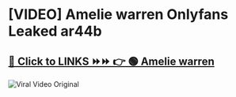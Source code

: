 
 # [VIDEO] Amelie warren Onlyfans Leaked ar44b

## <h2><a href="https://clipsfans.com/Amelie_warren&ref=git">🔗 Click to LINKS ⏩⏩ 👉 🟢 Amelie warren </a></h2>

<a href="https://clipsfans.com/Amelie_warren&ref=git" rel="nofollow" data-target="animated-image.originalLink"><img src="https://i.ibb.co.com/xMMVF88/686577567.gif" alt="Viral Video Original" style="max-width: 100%; display: inline-block;" data-target="animated-image.originalImage"></a>

